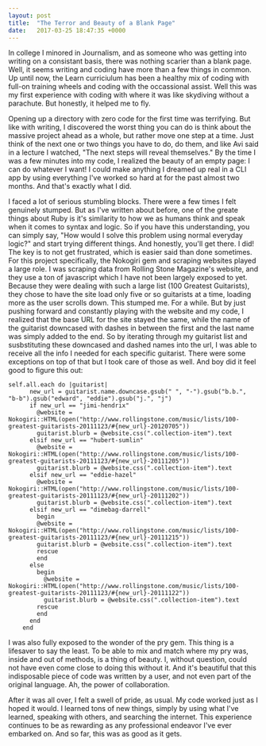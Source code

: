 ```yaml
---
layout: post
title:  "The Terror and Beauty of a Blank Page"
date:   2017-03-25 18:47:35 +0000
---
```



In college I minored in Journalism, and as someone who was getting into writing on a consistant basis, there was nothing scarier than a blank page. Well, it seems writing and coding have more than a few things in common. Up until now, the Learn curriciulum has been a healthy mix of coding with full-on training wheels and coding with the occassional assist. Well this was my first experience with coding with where it was like skydiving without a parachute. But honestly, it helped me to fly.

Opening up a directory with zero code for the first time was terrifying. But like with writing, I discovered the worst thing you can do is think about the massive project ahead as a whole, but rather move one step at a time. Just think of the next one or two things you have to do, do them, and like Avi said in a lecture I watched, "The next steps will reveal themselves." By the time I was a few minutes into my code, I realized the beauty of an empty page: I can do whatever I want! I could make anything I dreamed up real in a CLI app by using everything I've worked so hard at for the past almost two months. And that's exactly what I did.

I faced a lot of serious stumbling blocks. There were a few times I felt genuinely stumped. But as I've written about before, one of the greate things about Ruby is it's similarity to how we as humans think and speak when it comes to syntax and logic. So if you have this understanding, you can simply say, "How would I solve this problem using normal everyday logic?" and start trying different things. And honestly, you'll get there. I did!  The key is to not get frustrated, which is easier said than done sometimes. For this project specifically, the Nokogiri gem and scraping websites played a large role. I was scraping data from Rolling Stone Magazine's website, and they use a ton of javascript which I have not been largely exposed to yet. Because they were dealing with such a large list (100 Greatest Guitarists), they chose to have the site load only five or so guitarists at a time, loading more as the user scrolls down. This stumped me. For a while. But by just pushing forward and constantly playing with the website and my code, I realized that the base URL for the site stayed the same, while the name of the guitarist downcased with dashes in between the first and the last name was simply added to the end. So by iterating through my guitarist list and susbstituting these downcased and dashed names into the url, I was able to receive all the info I needed for each specific guitarist. There were some exceptions on top of that but I took care of those as well. And boy did it feel good to figure this out:


```
self.all.each do |guitarist|
      new_url = guitarist.name.downcase.gsub(" ", "-").gsub("b.b.", "b-b").gsub("edward", "eddie").gsub("j.", "j")
      if new_url == "jimi-hendrix"
        @website = Nokogiri::HTML(open("http://www.rollingstone.com/music/lists/100-greatest-guitarists-20111123/#{new_url}-20120705"))
        guitarist.blurb = @website.css(".collection-item").text
      elsif new_url == "hubert-sumlin"
        @website = Nokogiri::HTML(open("http://www.rollingstone.com/music/lists/100-greatest-guitarists-20111123/#{new_url}-20111205"))
        guitarist.blurb = @website.css(".collection-item").text
      elsif new_url == "eddie-hazel"
        @website = Nokogiri::HTML(open("http://www.rollingstone.com/music/lists/100-greatest-guitarists-20111123/#{new_url}-20111202"))
        guitarist.blurb = @website.css(".collection-item").text
      elsif new_url == "dimebag-darrell"
        begin
        @website = Nokogiri::HTML(open("http://www.rollingstone.com/music/lists/100-greatest-guitarists-20111123/#{new_url}-20111215"))
        guitarist.blurb = @website.css(".collection-item").text
        rescue
        end
      else
        begin
          @website = Nokogiri::HTML(open("http://www.rollingstone.com/music/lists/100-greatest-guitarists-20111123/#{new_url}-20111122"))
          guitarist.blurb = @website.css(".collection-item").text
        rescue
        end
      end
    end
```
		

I was also fully exposed to the wonder of the pry gem. This thing is a lifesaver to say the least. To be able to mix and match where my pry was, inside and out of methods, is a thing of beauty. I, without question, could not have even come close to doing this without it. And it's beautiful that this indisposable piece of code was written by a user, and not even part of the original language. Ah, the power of collaboration.

After it was all over, I felt a swell of pride, as usual. My code worked just as I hoped it would. I learned tons of new things, simply by using what I've learned, speaking with others, and searching the internet. This experience continues to be as rewarding as any professional endeavor I've ever embarked on. And so far, this was as good as it gets.
